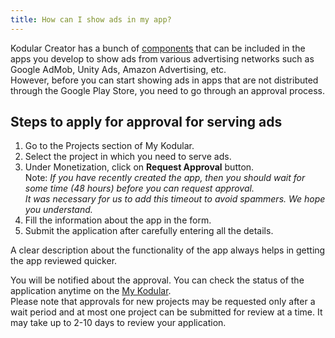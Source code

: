 ```yaml
---
title: How can I show ads in my app?
---
```


Kodular Creator has a bunch of [components](../../components/index) that can be included in the apps you develop
to show ads from various advertising networks such as Google AdMob, Unity Ads, Amazon
Advertising, etc.  
However, before you can start showing ads in apps that are not distributed through the
Google Play Store, you need to go through an approval process.

## Steps to apply for approval for serving ads

1. Go to the Projects section of My Kodular.  
2. Select the project in which you need to serve ads.  
3. Under Monetization, click on **Request Approval** button.  
   Note: _If you have recently created the app, then you should wait for some time (48 hours) before you can_
         _request approval._  
         _It was necessary for us to add this timeout to avoid spammers. We hope you understand._  
4. Fill the information about the app in the form.  
5. Submit the application after carefully entering all the details.

A clear description about the functionality of the app always helps in getting the app reviewed quicker.

You will be notified about the approval. You can check the status of the application anytime on the
[My Kodular](https://my.kodular.io/).  
Please note that approvals for new projects may be requested only after a wait period and at most one project can
be submitted for review at a time. It may take up to 2-10 days to review your application.
